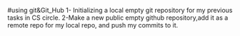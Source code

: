 #using git&Git_Hub
1- Initializing a local empty git repository for my previous tasks in CS circle.
2-Make a new public empty github repository,add it as a remote repo for my local repo, and push my commits to it.
  
